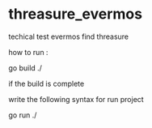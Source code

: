 # threasure_evermos
techical test evermos find threasure


how to run :

go build ./

if the build is complete

write the following syntax for run project

go run ./
